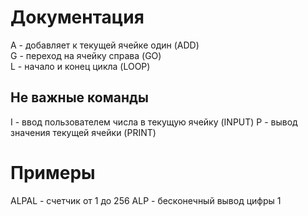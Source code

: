 # Документация
A - добавляет к текущей ячейке один (ADD)<br>
G - переход на ячейку справа (GO)<br>
L - начало и конец цикла (LOOP)
## Не важные команды
I - ввод пользователем числа в текущую ячейку (INPUT)
P - вывод значения текущей ячейки (PRINT)

# Примеры
ALPAL - счетчик от 1 до 256
ALP - бесконечный вывод цифры 1
